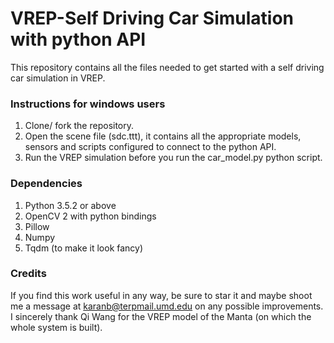 # VREP-Self Driving Car Simulation with python API
This repository contains all the files needed to get started with a self driving car simulation in VREP.

### Instructions for windows users
1. Clone/ fork the repository.
2. Open the scene file (sdc.ttt), it contains all the appropriate models, sensors and scripts configured to connect to the python API.
3. Run the VREP simulation before you run the car_model.py python script.

### Dependencies
1. Python 3.5.2 or above
2. OpenCV 2 with python bindings
3. Pillow
4. Numpy
5. Tqdm (to make it look fancy)

### Credits
If you find this work useful in any way, be sure to star it and maybe shoot me a message at karanb@terpmail.umd.edu on any possible improvements. I sincerely thank Qi Wang for the VREP model of the Manta (on which the whole system is built). 

